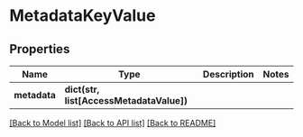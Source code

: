 # MetadataKeyValue


## Properties
Name | Type | Description | Notes
------------ | ------------- | ------------- | -------------
**metadata** | **dict(str, list[AccessMetadataValue])** |  | 

[[Back to Model list]](../README.md#documentation-for-models) [[Back to API list]](../README.md#documentation-for-api-endpoints) [[Back to README]](../README.md)


